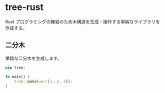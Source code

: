 # tree-rust

Rust プログラミングの練習のため木構造を生成・操作する単純なライブラリを作成する。

## 二分木

単純な二分木を生成します。

```rust
use tree;

fn main() {
    tree::make(vec![1, 2, 3]);
}
```
